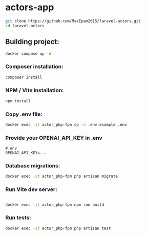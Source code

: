 # actors-app

```bash
git clone https://github.com/MaxEpam2015/laravel-actors.git
cd laravel-actors
```

## Building project:

```bash
docker compose up -d
```

### Composer installation:
```bash
composer install
```

### NPM / Vite installation:
```bash
npm install
```

### Copy .env file:
```bash
docker exec -it actor_php-fpm cp -v .env.example .env
```

### Provide your OPENAI_API_KEY in .env
```
#.env
OPENAI_API_KEY=...
```

### Database migrations:
```bash
docker exec -it actor_php-fpm php artisan migrate
```

### Run Vite dev server:
```bash

docker exec -it actor_php-fpm npm run build
```

### Run tests:
```bash
docker exec -it actor_php-fpm php artisan test

```
